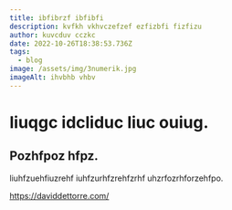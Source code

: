 ```yaml
---
title: ibfibrzf ibfibfi
description: kvfkh vkhvczefzef ezfizbfi fizfizu
author: kuvcduv cczkc
date: 2022-10-26T18:38:53.736Z
tags:
  - blog
image: /assets/img/3numerik.jpg
imageAlt: ihvbhb vhbv
---
```

# liuqgc idcliduc liuc ouiug.

## Pozhfpoz hfpz.

liuhfzuehfiuzrehf iuhfzurhfzrehfzrhf uhzrfozrhforzehfpo.

<https://daviddettorre.com/>